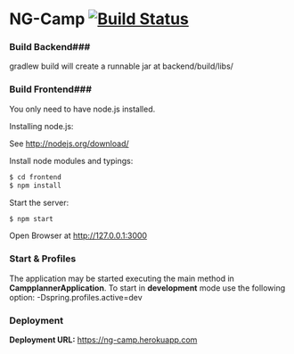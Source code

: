 # NG-Camp [![Build Status](https://travis-ci.org/joachimprinzbach/ng2-camp.svg?branch=master)](https://travis-ci.org/joachimprinzbach/ng2-camp)

### Build Backend###
gradlew build will create a runnable jar at backend/build/libs/

### Build Frontend###
You only need to have node.js installed. 

Installing node.js: 

See http://nodejs.org/download/

Install node modules and typings:
```sh
$ cd frontend
$ npm install
```

Start the server:
```sh
$ npm start
```

Open Browser at http://127.0.0.1:3000

### Start & Profiles ###
The application may be started executing the main method in **CampplannerApplication**.
To start in **development** mode use the following option:
-Dspring.profiles.active=dev

### Deployment ###
**Deployment URL:** https://ng-camp.herokuapp.com

